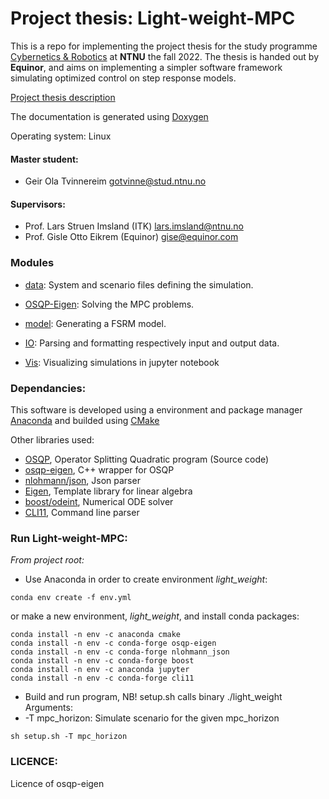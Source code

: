 # Project thesis: Light-weight-MPC

This is a repo for implementing the project thesis for the study programme [Cybernetics & Robotics](https://www.ntnu.no/studier/mttk) at **NTNU** the fall 2022. The thesis is handed out by **Equinor**, and aims on implementing a simpler software framework simulating optimized control on step response models. 

[Project thesis description](https://www.itk.ntnu.no/ansatte/imsland_lars/projects2022.html)

The documentation is generated using [Doxygen](https://doxygen.nl/)

Operating system: Linux

#### Master student: 
- Geir Ola Tvinnereim gotvinne@stud.ntnu.no

#### Supervisors:
- Prof. Lars Struen Imsland (ITK) lars.imsland@ntnu.no
- Prof. Gisle Otto Eikrem (Equinor) gise@equinor.com

### Modules

- [data](data/README.md): System and scenario files defining the simulation.
  
- [OSQP-Eigen](src/OSQP-Eigen/README.md): Solving the MPC problems. 
- [model](src/model/README.md): Generating a FSRM model.
- [IO](src/IO/README.md): Parsing and formatting respectively input and output data.
- [Vis](vis/README.md): Visualizing simulations in jupyter notebook

### Dependancies:
This software is developed using a environment and package manager [Anaconda](https://www.anaconda.com/products/distribution) and builded using [CMake](https://cmake.org/)

Other libraries used: 
- [OSQP](https://osqp.org/), Operator Splitting Quadratic program (Source code)
- [osqp-eigen](https://github.com/robotology/osqp-eigen), C++ wrapper for OSQP 
- [nlohmann/json](https://json.nlohmann.me/api/basic_json/), Json parser
- [Eigen](https://eigen.tuxfamily.org/index.php?title=Main_Page), Template library for linear algebra
- [boost/odeint](http://headmyshoulder.github.io/odeint-v2/), Numerical ODE solver
- [CLI11](https://github.com/CLIUtils/CLI11), Command line parser

### Run Light-weight-MPC: 
*From project root:* 

- Use Anaconda in order to create environment *light_weight*:
```console
conda env create -f env.yml
```

or make a new environment, *light_weight*, and install conda packages: 
```console
conda install -n env -c anaconda cmake
conda install -n env -c conda-forge osqp-eigen
conda install -n env -c conda-forge nlohmann_json
conda install -n env -c conda-forge boost
conda install -n env -c anaconda jupyter
conda install -n env -c conda-forge cli11
```

- Build and run program, NB! setup.sh calls binary ./light_weight
Arguments:
- -T mpc_horizon: Simulate scenario for the given mpc_horizon
```console
sh setup.sh -T mpc_horizon
```

### LICENCE:
Licence of osqp-eigen

